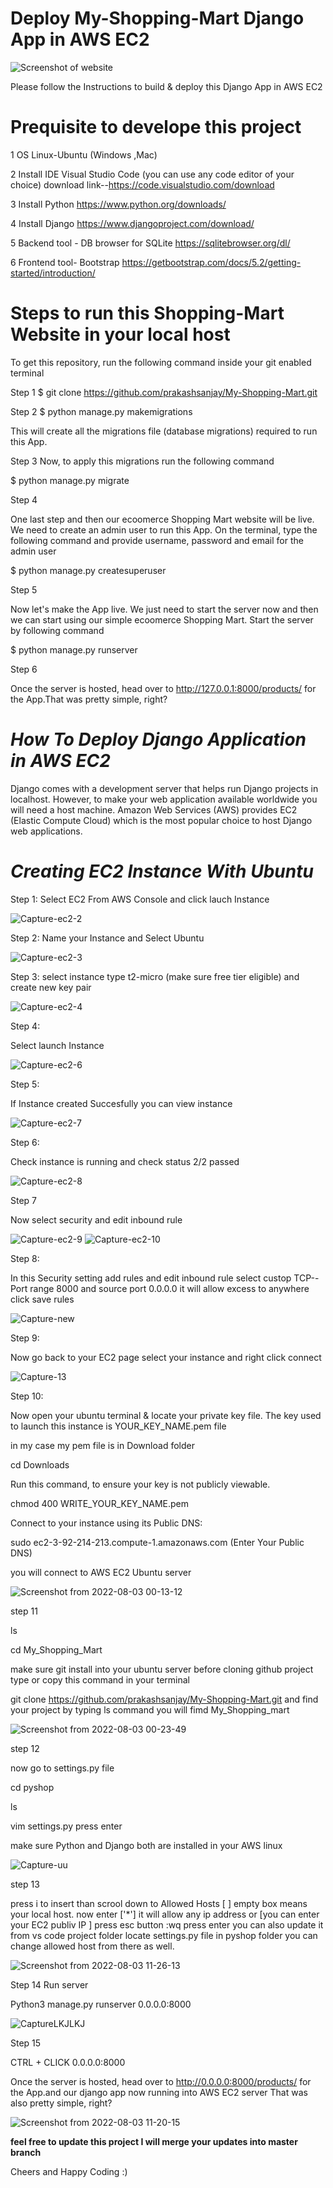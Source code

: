 # **Deploy My-Shopping-Mart Django App in AWS EC2**

![Screenshot of website](https://user-images.githubusercontent.com/23288656/182156472-9d88340d-b471-4462-bb16-e2dc0301aacc.png)


Please follow the Instructions to build & deploy this Django App in AWS EC2 

# **Prequisite to develope this project**

1 OS Linux-Ubuntu (Windows ,Mac)

2 Install IDE Visual Studio Code (you can use any code editor of your choice)
 download link--https://code.visualstudio.com/download

3 Install Python 
https://www.python.org/downloads/

4 Install Django 
https://www.djangoproject.com/download/

5 Backend tool - DB browser for SQLite
https://sqlitebrowser.org/dl/

6 Frontend tool- Bootstrap 
https://getbootstrap.com/docs/5.2/getting-started/introduction/

# **Steps to run this Shopping-Mart Website in your local host**

To get this repository, run the following command inside your git enabled terminal

Step 1
$ git clone https://github.com/prakashsanjay/My-Shopping-Mart.git

Step 2
$ python manage.py makemigrations

This will create all the migrations file (database migrations) required to run this App.

Step 3
Now, to apply this migrations run the following command

$ python manage.py migrate


Step 4

One last step and then our ecoomerce Shopping Mart website will be live. We need to create an admin user to run this App. On the terminal, type the following command and provide username, password and email for the admin user

$ python manage.py createsuperuser

Step 5

 Now let's make the App live. We just need to start the server now and then we can start using our simple ecoomerce Shopping Mart. Start the server by following command

$ python manage.py runserver

Step 6 

Once the server is hosted, head over to http://127.0.0.1:8000/products/ for the App.That was pretty simple, right?


 # *How To Deploy Django Application in AWS EC2*

Django comes with a development server that helps run Django projects in localhost. However, to make your web application available worldwide you will need a host machine. Amazon Web Services (AWS) provides EC2 (Elastic Compute Cloud) which is the most popular choice to host Django web applications.

# *Creating EC2 Instance With Ubuntu*

Step 1: Select EC2 From AWS Console and click lauch Instance

![Capture-ec2-2](https://user-images.githubusercontent.com/23288656/182432809-b2c4a14f-a482-4cc9-97b9-8cfd0e014f89.PNG)

Step 2: Name your Instance and Select Ubuntu 

![Capture-ec2-3](https://user-images.githubusercontent.com/23288656/182433167-3611baa9-7236-4854-9440-f29134f62408.PNG)


Step 3: 
select instance type t2-micro (make sure free tier eligible) and create new key pair

![Capture-ec2-4](https://user-images.githubusercontent.com/23288656/182433574-8191cd03-e577-4c13-ac09-75e749b2744c.PNG)


Step 4:

Select launch Instance

![Capture-ec2-6](https://user-images.githubusercontent.com/23288656/182440307-66b4b40d-a53d-46a3-bfc9-c9cfb179bd75.PNG)


Step 5:

If Instance created Succesfully you can view instance

![Capture-ec2-7](https://user-images.githubusercontent.com/23288656/182440371-c9e02e5b-a3da-42c8-ae1f-aae8f8a4a189.PNG)


Step 6:

Check instance is running and check status 2/2 passed

![Capture-ec2-8](https://user-images.githubusercontent.com/23288656/182440406-d67af11a-9951-4dd9-aae5-7860c8e67869.PNG)

Step 7

Now select security and edit inbound rule

![Capture-ec2-9](https://user-images.githubusercontent.com/23288656/182440992-29a1a169-7dc1-45ba-a99c-8043f08078ac.PNG)
![Capture-ec2-10](https://user-images.githubusercontent.com/23288656/182441324-68cd4780-4356-43e7-b7d2-598b2ed90e09.PNG)

Step 8:

In this Security setting add rules and edit inbound rule select custop TCP--Port range 8000 and source 
port 0.0.0.0 it will allow excess to anywhere click save rules

![Capture-new](https://user-images.githubusercontent.com/23288656/182441867-7c75cee1-d55b-4d72-b854-905716d1db83.PNG)

Step 9:

Now go back to your EC2 page select your instance and right click connect

![Capture-13](https://user-images.githubusercontent.com/23288656/182442973-35df0f2f-ac7f-40bd-8135-733083559df1.PNG)

Step 10:

  Now open your ubuntu terminal & locate your private key file. The key used to launch this instance is YOUR_KEY_NAME.pem file

 in my case my pem file is in Download folder
  
  cd Downloads
  
  Run this command, to ensure your key is not publicly viewable.
  
  chmod 400 WRITE_YOUR_KEY_NAME.pem
  
  Connect to your instance using its Public DNS:
  
  sudo ec2-3-92-214-213.compute-1.amazonaws.com (Enter Your Public DNS)
  
   you will connect to AWS EC2 Ubuntu server
  
  ![Screenshot from 2022-08-03 00-13-12](https://user-images.githubusercontent.com/23288656/182450782-e771faa2-be52-40c9-868c-858db27a3ce0.png)

  
  step 11
  
  ls
  
  cd My_Shopping_Mart
  
  make sure git install into your ubuntu server before cloning github project type or copy this command in your terminal
  
  git clone https://github.com/prakashsanjay/My-Shopping-Mart.git and find your project by typing ls command you will fimd My_Shopping_mart
  
  ![Screenshot from 2022-08-03 00-23-49](https://user-images.githubusercontent.com/23288656/182451942-323f931c-cab5-4840-8f44-d47de16b71e6.png)
  
  step 12 
  
  now go to settings.py file 
  
  cd pyshop
  
  ls
  
  vim settings.py press enter
  
  make sure Python and Django both are installed in your AWS linux
  
  ![Capture-uu](https://user-images.githubusercontent.com/23288656/182536572-b25bb7f8-fbaf-4236-98c4-648a10ff9803.PNG)

step 13

press i to insert
than scrool down to Allowed Hosts [ ] empty box means your local host. now
enter ['*'] it will allow any ip address or [you can enter your EC2 publiv IP ]
press esc button 
:wq press enter
you can also update it from vs code project folder locate settings.py file in pyshop folder 
you can change allowed host from there as well.


![Screenshot from 2022-08-03 11-26-13](https://user-images.githubusercontent.com/23288656/182536735-730d1cb8-0285-4172-a4b1-a770e2c812d9.png)

Step 14
Run server 

Python3 manage.py runserver 0.0.0.0:8000


![CaptureLKJLKJ](https://user-images.githubusercontent.com/23288656/182540126-c67bd942-92d4-4329-a369-7442e2366f40.PNG)

Step 15

CTRL + CLICK 0.0.0.0:8000

Once the server is hosted, head over to http://0.0.0.0:8000/products/ for the App.and our django app now running into AWS EC2 server
That was also pretty simple, right?


![Screenshot from 2022-08-03 11-20-15](https://user-images.githubusercontent.com/23288656/182540794-7c242249-fd96-4ccb-b1f7-cc6802eb3371.png)








  
  
   
  
  










**feel free to update this project I will merge your updates into master branch**



Cheers and Happy Coding :)






